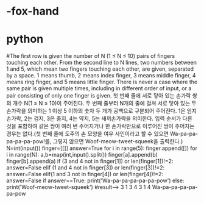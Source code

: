 # -fox-hand
# python
#The first row is given the number of N (1 ≤ N ≤ 10) pairs of fingers touching each other. From the second line to N lines, two numbers between 1 and 5, which mean two fingers touching each other, are given, separated by a space. 1 means thumb, 2 means index finger, 3 means middle finger, 4 means ring finger, and 5 means little finger. There is never a case where the same pair is given multiple times, including in different order of input, or a pair consisting of only one finger is given. 첫 번째 줄에 서로 닿아 있는 손가락 쌍의 개수 N(1 ≤ N ≤ 10)이 주어진다. 두 번째 줄부터 N개의 줄에 걸쳐 서로 닿아 있는 두 손가락을 의미하는 1 이상 5 이하의 숫자 두 개가 공백으로 구분되어 주어진다. 1은 엄지손가락, 2는 검지, 3은 중지, 4는 약지, 5는 새끼손가락을 의미한다. 입력 순서가 다른 것을 포함하여 같은 쌍이 여러 번 주어지거나 한 손가락만으로 이루어진 쌍이 주어지는 경우는 없다.(첫 번째 줄에 도주의 손 모양을 여우 사인이라고 할 수 있으면 Wa-pa-pa-pa-pa-pa-pow!를, 그렇지 않으면 Woof-meow-tweet-squeek을 출력한다.)
N=int(input())
finger=[[]]
answer=True
for i in range(5):
    finger.append([])
for i in range(N):
    a,b=map(int,input().split())
    finger[a].append(b)
    finger[b].append(a)
if (3 and 4 not in finger[1]) or len(finger[1])!=2:
    answer=False
elif (1 and 4 not in finger[3]) or len(finger[3])!=2:
    answer=False
elif(1 and 3 not in finger[4]) or len(finger[4])!=2:
    answer=False
if answer==True:
    print('Wa-pa-pa-pa-pa-pa-pow')
else:
    print('Woof-meow-tweet-squeek')
#result--> 3  1 3  4 3  1 4  Wa-pa-pa-pa-pa-pa-pow
